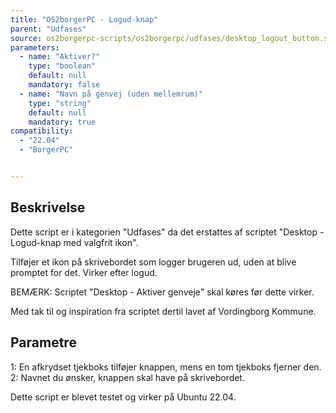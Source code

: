 ```yaml
---
title: "OS2borgerPC - Logud-knap"
parent: "Udfases"
source: os2borgerpc-scripts/os2borgerpc/udfases/desktop_logout_button.sh
parameters:
  - name: "Aktiver?"
    type: "boolean"
    default: null
    mandatory: false
  - name: "Navn på genvej (uden mellemrum)"
    type: "string"
    default: null
    mandatory: true
compatibility:  
  - "22.04"
  - "BorgerPC"


---
```


## Beskrivelse
Dette script er i kategorien "Udfases" da det erstattes af scriptet "Desktop - Logud-knap med valgfrit ikon".

Tilføjer et ikon på skrivebordet som logger brugeren ud, uden at blive promptet for det.
Virker efter logud.

BEMÆRK: Scriptet "Desktop - Aktiver genveje" skal køres før dette virker.

Med tak til og inspiration fra scriptet dertil lavet af Vordingborg Kommune.


## Parametre
1: En afkrydset tjekboks tilføjer knappen, mens en tom tjekboks fjerner den.
2: Navnet du ønsker, knappen skal have på skrivebordet.


Dette script er blevet testet og virker på Ubuntu 22.04.